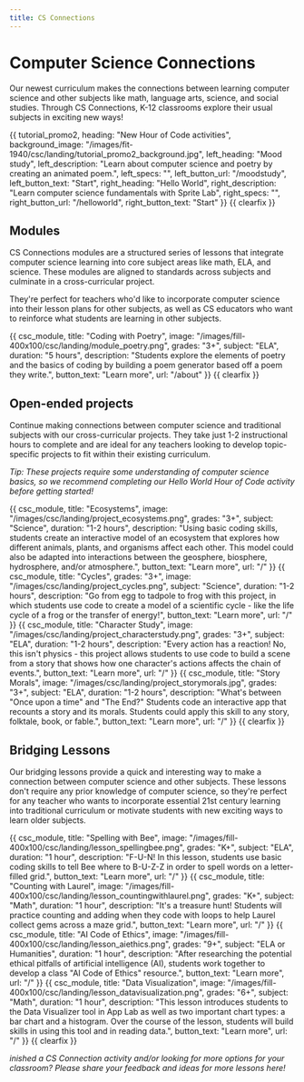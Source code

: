 ```yaml
---
title: CS Connections
---
```


# Computer Science Connections

Our newest curriculum makes the connections between learning computer science and other subjects like math, language arts, science, and social studies. Through CS Connections, K-12 classrooms explore their usual subjects in exciting new ways!

{{ tutorial_promo2, heading: "New Hour of Code activities", background_image: "/images/fit-1940/csc/landing/tutorial_promo2_background.jpg", left_heading: "Mood study", left_description: "Learn about computer science and poetry by creating an animated poem.", left_specs: "", left_button_url: "/moodstudy", left_button_text: "Start", right_heading: "Hello World", right_description: "Learn computer science fundamentals with Sprite Lab", right_specs: "", right_button_url: "/helloworld", right_button_text: "Start" }}
{{ clearfix }}

## Modules

CS Connections modules are a structured series of lessons that integrate computer science learning into core subject areas like math, ELA, and science. These modules are aligned to standards across subjects and culminate in a cross-curricular project.

They're perfect for teachers who'd like to incorporate computer science into their lesson plans for other subjects, as well as CS educators who want to reinforce what students are learning in other subjects.

{{ csc_module, title: "Coding with Poetry", image: "/images/fill-400x100/csc/landing/module_poetry.png", grades: "3+", subject: "ELA", duration: "5 hours", description: "Students explore the elements of poetry and the basics of coding by building a poem generator based off a poem they write.", button_text: "Learn more", url: "/about" }}
{{ clearfix }}

## Open-ended projects

Continue making connections between computer science and traditional subjects with our cross-curricular projects. They take just 1-2 instructional hours to complete and are ideal for any teachers looking to develop topic-specific projects to fit within their existing curriculum.

<em>Tip: These projects require some understanding of computer science basics, so we recommend completing our Hello World Hour of Code activity before getting started!</em>

{{ csc_module, title: "Ecosystems", image: "/images/csc/landing/project_ecosystems.png", grades: "3+", subject: "Science", duration: "1-2 hours", description: "Using basic coding skills, students create an interactive model of an ecosystem that explores how different animals, plants, and organisms affect each other. This model could also be adapted into interactions between the geosphere, biosphere, hydrosphere, and/or atmosphere.", button_text: "Learn more", url: "/" }}
{{ csc_module, title: "Cycles", grades: "3+", image: "/images/csc/landing/project_cycles.png", subject: "Science", duration: "1-2 hours", description: "Go from egg to tadpole to frog with this project, in which students use code to create a model of a scientific cycle - like the life cycle of a frog or the transfer of energy!", button_text: "Learn more", url: "/" }}
{{ csc_module, title: "Character Study", image: "/images/csc/landing/project_characterstudy.png", grades: "3+", subject: "ELA", duration: "1-2 hours", description: "Every action has a reaction! No, this isn't physics - this project allows students to use code to build a scene from a story that shows how one character's actions affects the chain of events.", button_text: "Learn more", url: "/" }}
{{ csc_module, title: "Story Morals", image: "/images/csc/landing/project_storymorals.jpg", grades: "3+", subject: "ELA", duration: "1-2 hours", description: "What's between \"Once upon a time\" and \"The End?\" Students code an interactive app that recounts a story and its morals. Students could apply this skill to any story, folktale, book, or fable.", button_text: "Learn more", url: "/" }}
{{ clearfix }}

## Bridging Lessons

Our bridging lessons provide a quick and interesting way to make a connection between computer science and other subjects. These lessons don't require any prior knowledge of computer science, so they're perfect for any teacher who wants to incorporate essential 21st century learning into traditional curriculum or motivate students with new exciting ways to learn older subjects.


{{ csc_module, title: "Spelling with Bee", image: "/images/fill-400x100/csc/landing/lesson_spellingbee.png", grades: "K+", subject: "ELA", duration: "1 hour", description: "F-U-N! In this lesson, students use basic coding skills to tell Bee where to B-U-Z-Z in order to spell words on a letter-filled grid.", button_text: "Learn more", url: "/" }}
{{ csc_module, title: "Counting with Laurel", image: "/images/fill-400x100/csc/landing/lesson_countingwithlaurel.png", grades: "K+", subject: "Math", duration: "1 hour", description: "It's a treasure hunt! Students will practice counting and adding when they code with loops to help Laurel collect gems across a maze grid.", button_text: "Learn more", url: "/" }}
{{ csc_module, title: "AI Code of Ethics", image: "/images/fill-400x100/csc/landing/lesson_aiethics.png", grades: "9+", subject: "ELA or Humanities", duration: "1 hour", description: "After researching the potential ethical pitfalls of artificial intelligence (AI), students work together to develop a class \"AI Code of Ethics\" resource.", button_text: "Learn more", url: "/" }}
{{ csc_module, title: "Data Visualization", image: "/images/fill-400x100/csc/landing/lesson_datavisualization.png", grades: "6+", subject: "Math", duration: "1 hour", description: "This lesson introduces students to the Data Visualizer tool in App Lab as well as two important chart types: a bar chart and a histogram. Over the course of the lesson, students will build skills in using this tool and in reading data.", button_text: "Learn more", url: "/" }}
{{ clearfix }}

<em>inished a CS Connection activity and/or looking for more options for your classroom? Please share your feedback and ideas for more lessons here!</em>